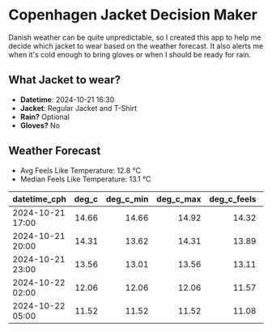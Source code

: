 
# Copenhagen Jacket Decision Maker

Danish weather can be quite unpredictable, so I created this app to help me decide which jacket to wear based on the weather forecast. 
It also alerts me when it's cold enough to bring gloves or when I should be ready for rain.

## What Jacket to wear?

- **Datetime**: 2024-10-21 16:30
- **Jacket**: Regular Jacket and T-Shirt
- **Rain?** Optional
- **Gloves?** No

## Weather Forecast
- Avg Feels Like Temperature: 12.8 °C
- Median Feels Like Temperature: 13.1 °C

| datetime_cph     |   deg_c |   deg_c_min |   deg_c_max |   deg_c_feels | weather   | wind   | rain   |
|:-----------------|--------:|------------:|------------:|--------------:|:----------|:-------|:-------|
| 2024-10-21 17:00 |   14.66 |       14.66 |       14.92 |         14.32 | Clouds    | High   | None   |
| 2024-10-21 20:00 |   14.31 |       13.62 |       14.31 |         13.89 | Clouds    | High   | None   |
| 2024-10-21 23:00 |   13.56 |       13.01 |       13.56 |         13.11 | Clouds    | Low    | None   |
| 2024-10-22 02:00 |   12.06 |       12.06 |       12.06 |         11.57 | Clouds    | Low    | None   |
| 2024-10-22 05:00 |   11.52 |       11.52 |       11.52 |         11.08 | Rain      | Low    | Low    |
        